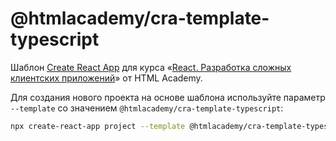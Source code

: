 # @htmlacademy/cra-template-typescript

Шаблон [Create React App](https://github.com/facebook/create-react-app) для курса «[React. Разработка сложных клиентских приложений](https://htmlacademy.ru/intensive/react)» от HTML Academy.

Для создания нового проекта на основе шаблона используйте параметр `--template` со значением `@htmlacademy/cra-template-typescript`:

```sh
npx create-react-app project --template @htmlacademy/cra-template-typescript
```
